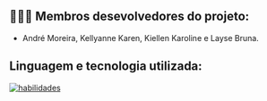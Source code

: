 

## 👨🏼‍💻 Membros desevolvedores do projeto:

- André Moreira, Kellyanne Karen, Kiellen Karoline e Layse Bruna. 


## Linguagem e tecnologia utilizada:

[![habilidades](https://skillicons.dev/icons?i=html,css,js,vscode)](skillicons.dev)


